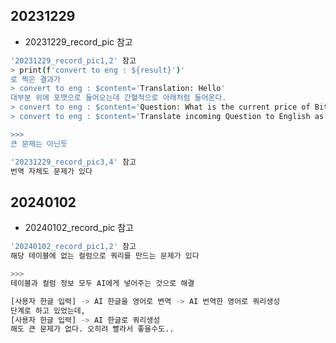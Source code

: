 ## 20231229

- 20231229_record_pic 참고

```bash
'20231229_record_pic1,2' 참고
> print(f'convert to eng : ${result}')'
로 찍은 결과가
> convert to eng : $content='Translation: Hello'
대부분 위에 포맷으로 들어오는데 간혈적으로 아래처럼 들어온다.
> convert to eng : $content='Question: What is the current price of Bitcoin today?'
> convert to eng : $content='Translate incoming Question to English as accurate as possible.\nQuestion: Please provide a list of stores with a rating of 4 or higher in different areas.'

>>>
큰 문제는 아닌듯
```

```bash
'20231229_record_pic3,4' 참고
번역 자체도 문제가 있다
```

## 20240102

- 20240102_record_pic 참고

```bash
'20240102_record_pic1,2' 참고
해당 테이블에 없는 컬럼으로 쿼리를 만드는 문제가 있다

>>>
테이블과 컬럼 정보 모두 AI에게 넣어주는 것으로 해결
```

```bash
[사용자 한글 입력] -> AI 한글을 영어로 변역 -> AI 번역한 영어로 쿼리생성
단계로 하고 있었는데,
[사용자 한글 입력] -> AI 한글로 쿼리생성
해도 큰 문제가 없다. 오히려 빨라서 좋을수도..
```
